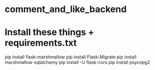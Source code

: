 # comment_and_like_backend
# Install these things + requirements.txt


pip install flask-marshmallow
pip install Flask-Migrate
pip install marshmallow-sqlalchemy
pip install -U flask-cors
pip install psycopg2